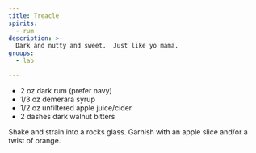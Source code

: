 ```yaml
---
title: Treacle
spirits:
  - rum
description: >-
  Dark and nutty and sweet.  Just like yo mama.
groups:
  - lab

---
```


- 2 oz dark rum (prefer navy)
- 1/3 oz demerara syrup
- 1/2 oz unfiltered apple juice/cider
- 2 dashes dark walnut bitters

Shake and strain into a rocks glass.  Garnish with an apple slice and/or a twist of orange.

